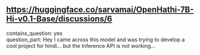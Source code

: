 ## https://huggingface.co/sarvamai/OpenHathi-7B-Hi-v0.1-Base/discussions/6

contains_question: yes  
question_part: Hey I came across this model and was trying to develop a cool project for hindi... but the Inference API is not working...